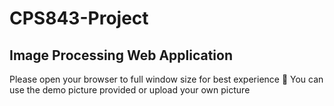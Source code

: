 # CPS843-Project
## Image Processing Web Application
Please open your browser to full window size for best experience 💖
You can use the demo picture provided or upload your own picture
